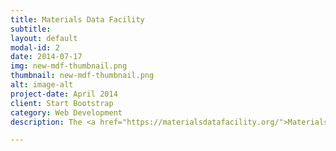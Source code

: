 ```yaml
---
title: Materials Data Facility
subtitle: 
layout: default
modal-id: 2
date: 2014-07-17
img: new-mdf-thumbnail.png
thumbnail: new-mdf-thumbnail.png
alt: image-alt
project-date: April 2014
client: Start Bootstrap
category: Web Development
description: The <a href="https://materialsdatafacility.org/">Materials Data Facility</a> (MDF) is set of data services built specifically to support materials science researchers. MDF consists of two synergistic services, data publication and data discovery (in development). The production-ready data publication service offers a scalable repository where materials scientists can publish, preserve, and share research data. The repository provides a focal point for the materials community, enabling publication and discovery of materials data of all sizes. (i literally just copied & pasted this from the site, idk if this even needs to be here or if it will stay here, if i need to site it at all)

---
```

